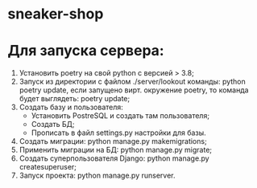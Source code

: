 # sneaker-shop

# Для запуска сервера:
1) Установить poetry на свой python с версией > 3.8;
2) Запуск из директории с файлом ./server/lookout команды: python poetry update,
если запущено вирт. окружение poetry, то команда будет выглядеть: poetry update;
3) Создать базу и пользователя:
   * Установить PostreSQL и создать там пользователя;
   * Создать БД;
   * Прописать в файл settings.py настройки для базы.
4) Создать миграции: python manage.py makemigrations;
5) Применить миграции на БД: python manage.py migrate;
6) Создать суперпользователя Django: python manage.py createsuperuser;
7) Запуск проекта: python manage.py runserver.

